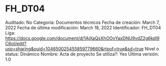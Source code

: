 # FH_DT04

Auditado: No
Categoría: Documentos técnicos
Fecha de creación: March 7, 2022
Fecha de última modificación: March 18, 2022
Identificador: FH_DT04
Liga: https://docs.google.com/document/d/1AjXaQsXhOOvYaxDNU9vdZ2g6kdl9C6oI/edit?usp=sharing&ouid=104650025455859779660&rtpof=true&sd=true
Nivel o status: Dinámico
Nombre: Acta de proyecto
Se utiliza?: Yes
Última versión: 1.0